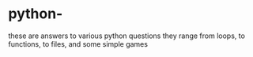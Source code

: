 # python-
these are answers to various python questions
they range from loops, to functions, to files, and some simple games

